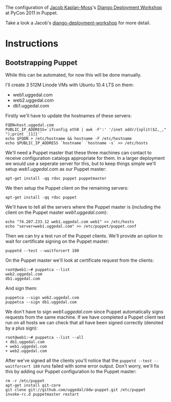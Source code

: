 The configuration of [Jacob Kaplan-Moss][jkm]'s [Django Deployment Workshop][ddw] at PyCon 2011
in Puppet.

Take a look a Jacob's [django-deployment-workshop][ore] for more detail.

Instructions
============

Bootstrapping Puppet
--------------------

While this can be automated, for now this will be done manually.

I'll create 3 512M Linode VMs with Ubuntu 10.4 LTS on them:

* web1.uggedal.com
* web2.uggedal.com
* db1.uggedal.com

Firstly we'll have to update the hostnames of these servers:

    FQDN=host.uggedal.com
    PUBLIC_IP_ADDRESS=`ifconfig eth0 | awk -F':' '/inet addr/{split($2,_," ");print _[1]}'`
    echo $FQDN > /etc/hostname && hostname -F /etc/hostname
    echo $PUBLIC_IP_ADDRESS `hostname` `hostname -s` >> /etc/hosts

We'll need a Puppet master that these three machines can contact to
receive configuration catalogs appropriate for them. In a larger
deployment we would use a seperate server for this, but to keep
things simple we'll setup *web1.uggedal.com* as our Puppet master:

    apt-get install -qq rdoc puppet puppetmaster

We then setup the Puppet client on the remaining servers:

    apt-get install -qq rdoc puppet

We'll have to tell all the servers where the Puppet master is (including the
client on the Puppet master *web1.uggedal.com*):

    echo "74.207.233.12 web1.uggedal.com web1" >> /etc/hosts
    echo "server=web1.uggedal.com" >> /etc/puppet/puppet.conf

Then we can try a test run of the Puppet clients. We'll provide an option to
wait for certificate signing on the Puppet master:

    puppetd --test --waitforcert 180

On the Puppet master we'll look at certificate request from the clients:

    root@web1:~# puppetca --list
    web2.uggedal.com
    db1.uggedal.com


And sign them:

    puppetca --sign web2.uggedal.com
    puppetca --sign db1.uggedal.com

We don't have to sign *web1.uggedal.com* since Puppet automatically signs
requests from the same machine. If we have completed a Puppet client test run
on all hosts we can check that all have been signed correctly (denoted by a
plus sign):

    root@web1:~# puppetca --list --all
    + db1.uggedal.com
    + web1.uggedal.com
    + web2.uggedal.com

After we've signed all the clients you'll notice that the
`puppetd --test --waitforcert 180` runs failed with some error output. Don't
worry, we'll fix this by adding our Puppet configuration to the Puppet master:

    rm -r /etc/puppet
    apt-get install git-core
    git clone git://github.com/uggedal/ddw-puppet.git /etc/puppet
    invoke-rc.d puppetmaster restart




[jkm]: http://jacobian.org/
[ddw]: http://us.pycon.org/2011/schedule/presentations/173/
[ore]: https://github.com/jacobian/django-deployment-workshop/
